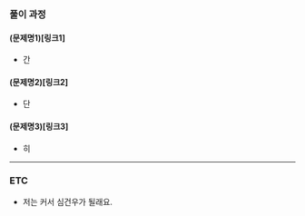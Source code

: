###  풀이 과정

#### (문제명1)[링크1]

- 간

#### (문제명2)[링크2]

- 단

#### (문제명3)[링크3]

- 히

---

### ETC

- 저는 커서 심건우가 될래요.